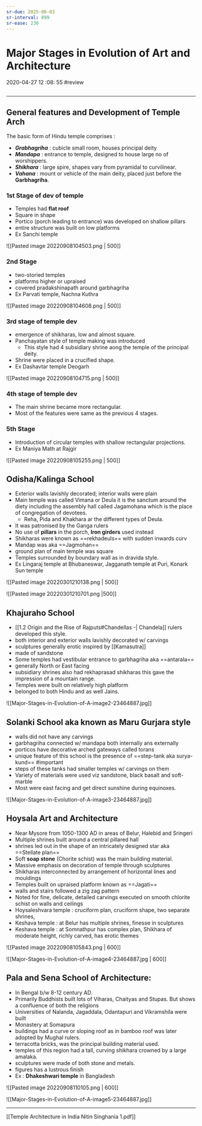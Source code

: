 ```yaml
---
sr-due: 2025-06-03
sr-interval: 899
sr-ease: 230
---
```


# Major Stages in Evolution of Art and Architecture
2020-04-27 12 :08: 55 #review 
```toc
```
---

## General features and Development of Temple Arch

The basic form of Hindu temple comprises :

-   ***Grabhagriha*** : cubicle small room, houses principal deity
-   ***Mandapa*** : entrance to temple, designed to house large no of worshippers.
-   ***Shikhara*** : large spire, shapes vary from pyramidal to curvilinear.
-   ***Vahana*** : mount or vehicle of the main deity, placed just before the **Garbhagriha**.

### 1st Stage of dev of temple 

-   Temples had **flat roof**
-   Square in shape
-   Portico (porch leading to entrance) was developed on shallow pillars
-   entire structure was built on low platforms
-   Ex Sanchi temple

![[Pasted image 20220908104503.png | 500]]

### 2nd Stage 

-   two-storied temples
-   platforms higher or upraised
-   covered pradakshinapath around garbhagriha
-   Ex Parvati temple, Nachna Kuthra

![[Pasted image 20220908104608.png | 500]]

###  3rd stage of temple dev 
-   emergence of shikharas, low and almost square.
-   Panchayatan style of temple making was introduced
	-   This style had 4 subsidiary shrine aong the temple of the principal deity.
-   Shrine were placed in a crucified shape.
-   Ex Dashavtar temple Deogarh

![[Pasted image 20220908104715.png | 500]]

### 4th stage of temple dev 

-   The main shrine became more rectangular.
- Most of the features were same as the previous 4 stages.


### 5th Stage
-   Introduction of circular temples with shallow rectangular projections.
-   Ex Maniya Math at Rajgir

![[Pasted image 20220908105255.png | 500]]

## Odisha/Kalinga School
-   Exterior walls lavishly decorated; interior walls were plain
- Main temple was called Vimana or Deula it is the sanctum around the diety including the assembly hall called Jagamohana which is the place of congregation of devotees.
	- Reha, Pida and Khakhara ar the different types of Deula.
- It was patronised by the Ganga rulers
-   No use of **pillars** in the porch, **Iron girders** used instead
-   Shikharas were known as ==rekhadeuls== with sudden inwards curv
-   Mandap was aka ==Jagmohan== 
-   ground plan of main temple was square
-   Temples  surrounded by boundary wall as in dravida style.
- Ex Lingaraj temple at Bhubaneswar, Jagganath temple at Puri, Konark Sun temple

![[Pasted image 20220301210138.png | 500]]

![[Pasted image 20220301210701.png |500]]

## Khajuraho School
- [[1.2 Origin and the Rise of Rajputs#Chandellas -| Chandela]] rulers developed this style.
-   both interior and exterior walls lavishly decorated w/ carvings
-   sculptures generally erotic inspired by [[Kamasutra]]
-   made of sandstone
-   Some temples had vestibular entrance to garbhagriha aka ==antarala==
-   generally North or East facing
-   subsidiary shrines also had rekhaprasad shikharas this gave the impression of a mountain range.
-   Temples were built on relatively high platform 
-   belonged to both Hindu and as well Jains.
 
 ![[Major-Stages-in-Evolution-of-A-image2-23464887.jpg]]


## Solanki School aka known as Maru Gurjara style
-   walls did not have any carvings
-   garbhagriha connected w/ mandapa both internally ans externally
-   porticos have decorative arched gateways called torans
-   unique feature of this school is the presence of ==step-tank aka surya-kund== #important 
-   steps of these tanks had smaller temples w/ carvings on them
-   Variety of materials were used viz sandstone, black basalt and soft-marble
-   Most were east facing and get direct sunshine during equinoxes.
 
![[Major-Stages-in-Evolution-of-A-image3-23464887.jpg]]

## Hoysala Art and Architecture
-   Near Mysore from 1050-1300 AD in areas of Belur, Halebid and Sringeri
-   Multiple shrines built around a central pillared hall
-   shrines led out in the shape of an intricately designed star aka ==Stellate plan==
-   Soft **soap stone** (Chorite schist) was the main building material.
-   Massive emphasis on decoration of temple through sculptures
-   Shikharas interconnected by arrangement of horizontal lines and mouldings
-   Temples built on upraised platform known as ==Jagati==
-   walls and stairs followed a zig zag pattern
-   Noted for fine, delicate, detailed carvings executed on smooth chlorite schist on walls and ceilings
-   Hoysaleshvara temple : cruciform plan, cruciform shape, two separate shrines,
-   Keshava temple : at Belur has multiple shrines, finesse in sculptures
-   Keshava temple : at Somnathpur has complex plan, Shikhara of moderate height, richly carved, has erotic themes

 ![[Pasted image 20220908105843.png | 600]]

![[Major-Stages-in-Evolution-of-A-image4-23464887.jpg | 600]]

## Pala and Sena School of Architecture:
-   In Bengal b/w 8-12 century AD.
-   Primarily Buddhists built lots of Viharas, Chaityas and Stupas. But shows a confluence of both the religions
-   Universities of Nalanda, Jagaddala, Odantapuri and Vikramshila were built
-   Monastery at Somapura
-   buildings had a curve or sloping roof as in bamboo roof was later adopted by Mughal rulers.
-   terracotta bricks, was the principal building material used.
-   temples of this region had a tall, curving shikhara crowned by a large amalaka.
-   sculptures were made of both stone and metals.
-   figures has a lustrous finish
- Ex : **Dhakeshwari temple** in Bangladesh

![[Pasted image 20220908110105.png | 600]]
 
![[Major-Stages-in-Evolution-of-A-image5-23464887.jpg]]

---


[[Temple Architecture in India Nitin Singhania 1.pdf]] 




